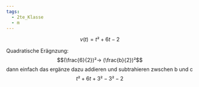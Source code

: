 ```yaml
---
tags:
  - 2te_Klasse
  - m
---
```

$$v(t)=t²+6t-2$$

Quadratische Erägnzung:
$$(\frac{6}{2})²→ (\frac{b}{2})²$$
dann einfach das ergänze dazu addieren und subtrahieren zwschen b und c 
$$t²+6t+3²-3²-2$$
